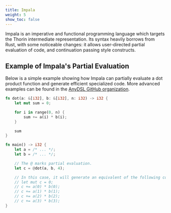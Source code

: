 ```yaml
---
title: Impala
weight: 5
show_toc: false
---
```


Impala is an imperative and functional programming language which targets the Thorin intermediate representation. Its syntax heavily borrows from Rust, with some noticeable changes: it allows user-directed partial evaluation of code, and continuation passing style constructs.

## Example of Impala's Partial Evaluation

Below is a simple example showing how Impala can partially evaluate a dot product function and generate efficient specialized code.
More advanced examples can be found in the [AnyDSL GitHub organization](https://github.com/AnyDSL).

```rust
fn dot(a: &[i32], b: &[i32], n: i32) -> i32 {
    let mut sum = 0;

    for i in range(0, n) {
        sum += a(i) * b(i);
    }

    sum
}

fn main() -> i32 {
    let a = /* ... */;
    let b = /* ... */;

    // The @ marks partial evaluation.
    let c = @dot(a, b, 4);

    // In this case, it will generate an equivalent of the following code:
    // let mut c = 0;
    // c += a(0) * b(0);
    // c += a(1) * b(1);
    // c += a(2) * b(2);
    // c += a(3) * b(3);
}
```